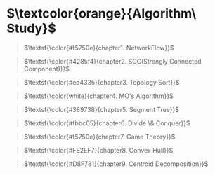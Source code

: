 # $\textcolor{orange}{Algorithm\ Study}$


> $\textsf{\color{#f5750e}{chapter1. NetworkFlow}}$

> $\textsf{\color{#4285f4}{chapter2. SCC(Strongly Connected Component)}}$

> $\textsf{\color{#ea4335}{chapter3. Topology Sort}}$

> $\textsf{\color{white}{chapter4. MO's Algorithm}}$

> $\textsf{\color{#389738}{chapter5. Segment Tree}}$

> $\textsf{\color{#fbbc05}{chapter6. Divide \& Conquer}}$

>  $\textsf{\color{#f5750e}{chapter7. Game Theory}}$

> $\textsf{\color{#FE2EF7}{chapter8. Convex Hull}}$

> $\textsf{\color{#D8F781}{chapter9. Centroid Decomposition}}$
